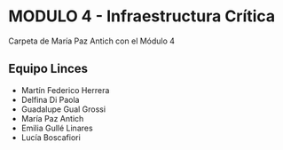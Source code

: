 # MODULO 4 - Infraestructura Crítica
Carpeta de María Paz Antich con el Módulo 4
## Equipo Linces

* Martín Federico Herrera
* Delfina Di Paola
* Guadalupe Gual Grossi
* María Paz Antich
* Emilia Gullé Linares
* Lucía Boscafiori
